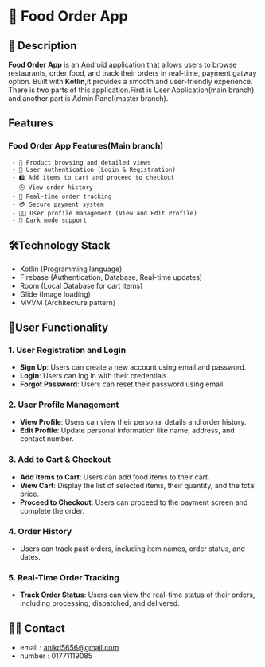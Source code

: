 # 🍔 Food Order App

## 📌 Description
**Food Order App** is an Android application that allows users to browse restaurants, order food, and track their orders in real-time, payment gatway option.
Built with **Kotlin**,it provides a smooth and user-friendly experience.
There is two parts of this application.First is User Application(main branch) and another part is Admin Panel(master branch).

## Features
### Food Order App Features(Main branch)
     - 🛒 Product browsing and detailed views
     - 📝 User authentication (Login & Registration)
     - 🛍️ Add items to cart and proceed to checkout
     - 🕒 View order history
     - 📍 Real-time order tracking
     - 💳 Secure payment system
     - 🧑‍💼 User profile management (View and Edit Profile)
     - 🌙 Dark mode support
     
## 🛠️Technology Stack
  - Kotlin (Programming language)
  - Firebase (Authentication, Database, Real-time updates)
  - Room (Local Database for cart items)
  - Glide (Image loading)
  - MVVM (Architecture pattern)

## 🚀User Functionality
### 1. User Registration and Login
- **Sign Up**: Users can create a new account using email and password.
- **Login**: Users can log in with their credentials.
- **Forgot Password**: Users can reset their password using email.

### 2. User Profile Management
- **View Profile**: Users can view their personal details and order history.
- **Edit Profile**: Update personal information like name, address, and contact number.

### 3. Add to Cart & Checkout
- **Add Items to Cart**: Users can add food items to their cart.
- **View Cart**: Display the list of selected items, their quantity, and the total price.
- **Proceed to Checkout**: Users can proceed to the payment screen and complete the order.

### 4. Order History
- Users can track past orders, including item names, order status, and dates.

### 5. Real-Time Order Tracking
- **Track Order Status**: Users can view the real-time status of their orders, including processing, dispatched, and delivered.

## 🧑‍💼 Contact
- email : anikd5656@gmail.com
- number : 01771119085
